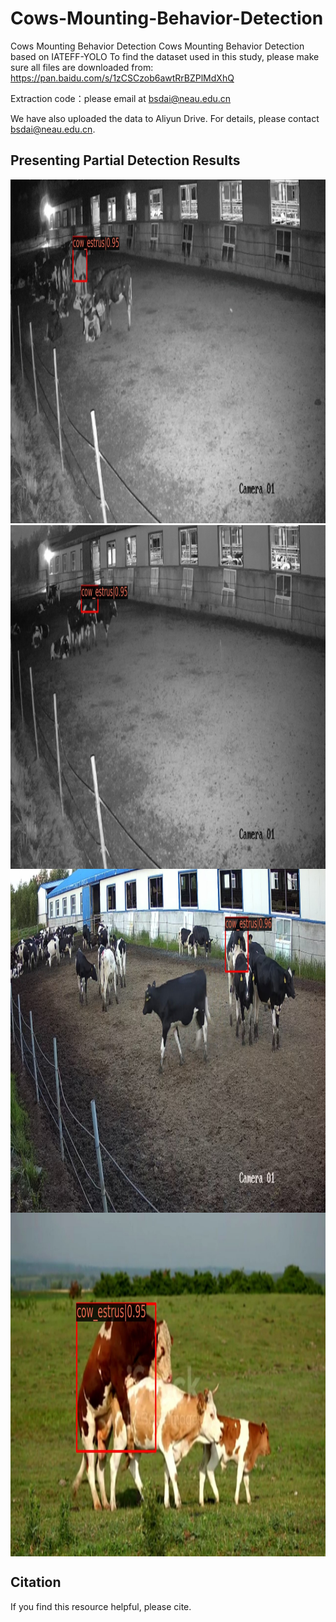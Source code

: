 # Cows-Mounting-Behavior-Detection
Cows Mounting Behavior Detection
Cows Mounting Behavior Detection based on IATEFF-YOLO
To find the dataset used in this study, please make sure all files are downloaded from: https://pan.baidu.com/s/1zCSCzob6awtRrBZPlMdXhQ

Extraction code：please email at bsdai@neau.edu.cn

We have also uploaded the data to Aliyun Drive. For details, please contact bsdai@neau.edu.cn.

## Presenting Partial Detection Results

<div align=center>
  <img src="https://github.com/IPCLab-NEAU/Cows-Mounting-Behavior-Detection/blob/main/091.jpg" alt="夜间低光检测结果" width="800" height="550">

</div>

<img align=center src="https://github.com/IPCLab-NEAU/Cows-Mounting-Behavior-Detection/blob/main/021.jpg" alt="夜间低光检测结果" width="800" height="550">

<img align=center src="https://github.com/IPCLab-NEAU/Cows-Mounting-Behavior-Detection/blob/main/0130.jpg" alt="白天正常光照检测结果" width="800" height="550">

<img align=center src="https://github.com/IPCLab-NEAU/Cows-Mounting-Behavior-Detection/blob/main/00000372.jpg" alt="白天正常光照检测结果" width="800" height="550">

## Citation
If you find this resource helpful, please cite.
